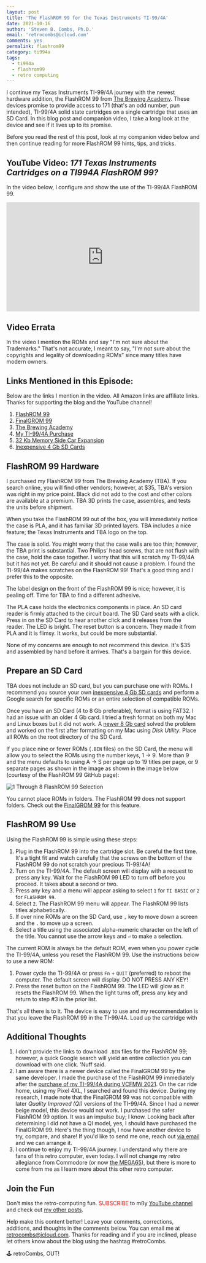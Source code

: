 ```yaml
---
layout: post
title: 'The FlashROM 99 for the Texas Instruments TI-99/4A'
date: 2021-10-16
author: 'Steven B. Combs, Ph.D.'
email: 'retrocombs@icloud.com'
comments: yes
permalink: flashrom99
category: ti994a
tags:
  - ti994a
  - flashrom99
  - retro computing
---
```


I continue my Texas Instruments TI-99/4A journey with the newest hardware addition, the FlashROM 99 from [The Brewing Academy](https://thebrewingacademy.com). These devices promise to provide access to 171 (that's an odd number, pun intended), TI-99/4A solid state cartridges on a single cartridge that uses an SD Card. In this blog post and companion video, I take a long look at the device and see if it lives up to its promise.

Before you read the rest of this post, look at my companion video below and then continue reading for more FlashROM 99 hints, tips, and tricks.

## YouTube Video: _‌171 Texas Instruments Cartridges on a TI994A FlashROM 99?_

In the video below, I configure and show the use of the TI-99/4A FlashROM 99.

<div style="position:relative;padding-top:56.25%;"><p><iframe src="https://www.youtube.com/embed/UZQrSzeLSPg" frameborder="0" allowfullscreen="true" mozallowfullscreen="true" webkitallowfullscreen="true" style="position:absolute;top:0;left:0;width:100%;height:100%;"></iframe></p></div>

## Video Errata

In the video I mention the ROMs and say "I'm not sure about the Trademarks." That's not accurate, I meant to say, "I'm not sure about the copyrights and legality of downloading ROMs” since many titles have modern owners.

## Links Mentioned in this Episode:

Below are the links I mention in the video. All Amazon links are affiliate links. Thanks for supporting the blog and the YouTube channel!

1. [FlashROM 99](https://endlos99.github.io/flashrom99/)
2. [FinalGROM 99](https://endlos99.github.io/finalgrom99/)
3. [The Brewing Academy](https://thebrewingacademy.com)
3. [My TI-99/4A Purchase](https://www.stevencombs.com/first-ti994a)
4. [32 Kb Memory Side Car Expansion](https://thebrewingacademy.com/products/ti-99-4a-32k-external-expansion)
5. [Inexpensive 4 Gb SD Cards](https://amzn.to/3DJxDxp)

## FlashROM 99 Hardware

I purchased my FlashROM 99 from The Brewing Academy (TBA). If you search online, you will find other vendors; however, at $35, TBA's version was right in my price point. Black did not add to the cost and other colors are available at a premium. TBA 3D prints the case, assembles, and tests the units before shipment.

When you take the FlashROM 99 out of the box, you will immediately notice the case is PLA, and it has familiar 3D printed layers. TBA includes a nice feature; the Texas Instruments and TBA logo on the top.

The case is solid. You might worry that the case walls are too thin; however, the TBA print is substantial. Two Philips’ head screws, that are not flush with the case, hold the case together. I worry that this will scratch my TI-99/4A but it has not yet. Be careful and it should not cause a problem. I found the TI-99/4A makes scratches on the FlashROM 99! That's a good thing and I prefer this to the opposite.

The label design on the front of the FlashROM 99 is nice; however, it is pealing off. Time for TBA to find a different adhesive.

The PLA case holds the electronics components in place. An SD card reader is firmly attached to the circuit board. The SD Card seats with a click. Press in on the SD Card to hear another click and it releases from the reader. The LED is bright. The reset button is a concern. They made it from PLA and it is flimsy. It works, but could be more substantial.

None of my concerns are enough to not recommend this device. It's $35 and assembled by hand before it arrives. That's a bargain for this device.

## Prepare an SD Card

TBA does not include an SD card, but you can purchase one with ROMs. I recommend you source your own [inexpensive 4 Gb SD cards](https://amzn.to/3DJxDxp) and perform a Google search for specific ROMs or an entire selection of compatible ROMs.

Once you have an SD Card (4 to 8 Gb preferable), format is using FAT32. I had an issue with an older 4 Gb card. I tried a fresh format on both my Mac and Linux boxes but it did not work. A [newer 8 Gb card](https://amzn.to/3lO8r2y) solved the problem and worked on the first after formatting on my Mac using *Disk Utility*. Place all ROMs on the root directory of the SD Card.

If you place nine or fewer ROMs (`.BIN` files) on the SD Card, the menu will allow you to select the ROMs using the number keys, 1 → 9. More than 9 and the menu defaults to using A → S per page up to 19 titles per page, or 9 separate pages as shown in the image as shown in the image below (courtesy of the FlashROM 99 GitHub page):

![1 Through 8 FlashROM 99 Selection](https://raw.githubusercontent.com/endlos99/flashrom99/master/doc/selection.png)

You cannot place ROMs in folders. The FlashROM 99 does not support folders. Check out the [FinalGROM 99](https://endlos99.github.io/finalgrom99/) for this feature.

## FlashROM 99 Use

Using the FlashROM 99 is simple using these steps:

1. Plug in the FlashROM 99 into the cartridge slot. Be careful the first time. It's a tight fit and watch carefully that the screws on the bottom of the FlashROM 99 do not scratch your precious TI-99/4A!
2. Turn on the TI-99/4A. The default screen will display with a request to press any key. Wait for the FlashROM 99 LED to turn off before you proceed. It takes about a second or two.
3. Press any key and a menu will appear asking to select `1` for `TI BASIC` or `2` for `FLASHROM 99`.
4. Select `2`. The FlashROM 99 menu will appear. The FlashROM 99 lists titles alphabetically.
5. If over nine ROMs are on the SD Card, use `,` key to move down a screen and the `.` to move up a screen.
6. Select a title using the associated alpha-numeric character on the left of the title. You cannot use the arrow keys and `⏎` to make a selection.

The current ROM is always be the default ROM, even when you power cycle the TI-99/4A, unless you reset the FlashROM 99. Use the instructions below to use a new ROM:

1. Power cycle the TI-99/4A or press `Fn` + `QUIT` (preferred) to reboot the computer. The default screen will display. DO NOT PRESS ANY KEY!
2. Press the reset button on the FlashROM 99. The LED will glow as it resets the FlashROM 99. When the light turns off, press any key and return to step #3 in the prior list.

That's all there is to it. The device is easy to use and my recommendation is that you leave the FlashROM 99 in the TI-99/4A. Load up the cartridge with

## Additional Thoughts

1. I don't provide the links to download `.BIN` files for the FlashROM 99; however, a quick Google search will yield an entire collection you can download with one click. 'Nuff said.
2. I am aware there is a newer device called the FinalGROM 99 by the same developer. I made the purchase of the FlashROM 99 immediately after the [purchase of my TI-99/4A during VCFMW 2021](https://www.stevencombs.com/first-ti994a). On the car ride home, using my Pixel 4XL, I searched and found this device. During my research, I made note that the FinalGROM 99 was not compatible with later *Quality Improved (QI)* versions of the TI-99/4A. Since I had a newer beige model, this device would not work. I purchased the safer FlashROM 99 option. It was an impulse buy; I know. Looking back after determining I did not have a QI model, yes, I should have purchased the FinalGROM 99. Here's the thing though, I now have another device to try, compare, and share! If you'd like to send me one, reach out [via email](mailto:retrocombs@icloud.com) and we can arrange it.
3. I continue to enjoy my TI-99/4A journey. I understand why there are fans of this retro computer, even today. I will not change my retro allegiance from Commodore (or now [the MEGA65](https://www.stevencombs.com/mega65)), but there is more to come from me as I learn more about this other retro computer.

<!-- All files at: http://ftp.whtech.com/?fbclid=IwAR3wrLLoks0t-jwNmXpo7wMti3PVCwSMpeCNOX54d8huG5LG0SPWwbMc2OE -->

## Join the Fun

Don't miss the retro-computing fun. <font color="red">SUBSCRIBE</font> to mßy [YouTube channel](https://www.youtube.com/stevencombs) and check out [my other posts](https://www.stevencombs.com).

Help make this content better! Leave your comments, corrections, additions, and thoughts in the comments below. You can email me at [retrocombs@icloud.com](mailto:retrocombs@icloud.com). Thanks for reading and if you are inclined, please let others know about the blog using the hashtag #retroCombs.

🕹️ retroCombs, OUT!
